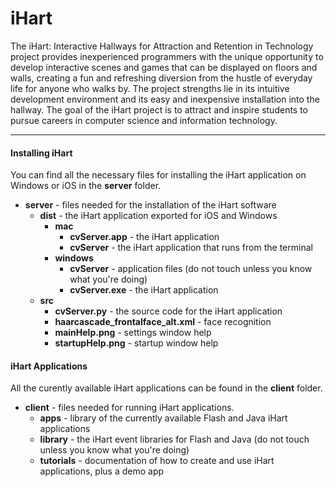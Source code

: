 # iHart

The iHart: Interactive Hallways for Attraction and Retention in Technology project provides inexperienced programmers with the unique opportunity to develop interactive scenes and games that can be displayed on floors and walls, creating a fun and refreshing diversion from the hustle of everyday life for anyone who walks by. The project strengths lie in its intuitive development environment and its easy and inexpensive installation into the hallway. The goal of the iHart project is to attract and inspire students to pursue careers in computer science and information technology.

***

#### Installing iHart  
You can find all the necessary files for installing the iHart application on Windows or iOS in the __server__ folder.  

* __server__ - files needed for the installation of the iHart software
    * __dist__ - the iHart application exported for iOS and Windows
        * __mac__
            * __cvServer.app__ - the iHart application
            * __cvServer__ - the iHart application that runs from the terminal
        * __windows__
            * __cvServer__ - application files (do not touch unless you know what you're doing)
            * __cvServer.exe__ - the iHart application
    * __src__
        * __cvServer.py__ - the source code for the iHart application
        * __haarcascade_frontalface_alt.xml__ - face recognition
        * __mainHelp.png__ - settings window help
        * __startupHelp.png__ - startup window help

#### iHart Applications  
All the curently available iHart applications can be found in the __client__ folder.  

* __client__ - files needed for running iHart applications.
    * __apps__ - library of the currently available Flash and Java iHart applications
    * __library__ - the iHart event libraries for Flash and Java (do not touch unless you know what you're doing)
    * __tutorials__ - documentation of how to create and use iHart applications, plus a demo app
